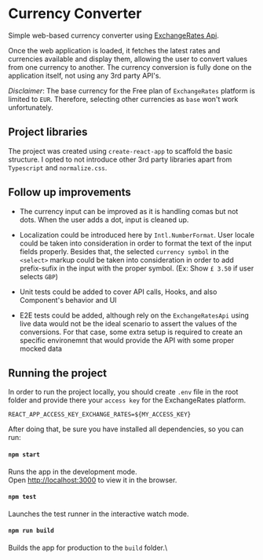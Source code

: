 # Currency Converter

Simple web-based currency converter using [ExchangeRates Api](https://exchangeratesapi.io/). 

Once the web application is loaded, it fetches the latest rates and currencies available and display them, allowing the user to convert values from one currency to another. The currency conversion is fully done on the application itself, not using any 3rd party API's.

*Disclaimer*: The base currency for the Free plan of `ExchangeRates` platform is limited to `EUR`. Therefore, selecting other currencies as `base` won't work unfortunately.

## Project libraries

The project was created using `create-react-app` to scaffold the basic structure. I opted to not introduce other 3rd party libraries apart from `Typescript` and `normalize.css`.
## Follow up improvements

- The currency input can be improved as it is handling comas but not dots. When the user adds a dot, input is cleaned up.

- Localization could be introduced here by `Intl.NumberFormat`. User locale could be taken into consideration in order to format the text of the input fields properly. Besides that, the selected `currency symbol` in the `<select>` markup could be taken into consideration in order to add prefix-sufix in the input with the proper symbol. (Ex: Show `£ 3.50` if user selects `GBP`)

- Unit tests could be added to cover API calls, Hooks, and also Component's behavior and UI

- E2E tests could be added, although rely on the `ExchangeRatesApi` using live data would not be the ideal scenario to assert the values of the conversions. For that case, some extra setup is required to create an specific environemnt that would provide the API with some proper mocked data

## Running the project

In order to run the project locally, you should create `.env` file in the root folder and provide there your `access key` for the ExchangeRates platform.

```
REACT_APP_ACCESS_KEY_EXCHANGE_RATES=${MY_ACCESS_KEY}
```

After doing that, be sure you have installed all dependencies, so you can run:

#### `npm start`

Runs the app in the development mode.\
Open [http://localhost:3000](http://localhost:3000) to view it in the browser.

#### `npm test`

Launches the test runner in the interactive watch mode.

#### `npm run build`

Builds the app for production to the `build` folder.\
